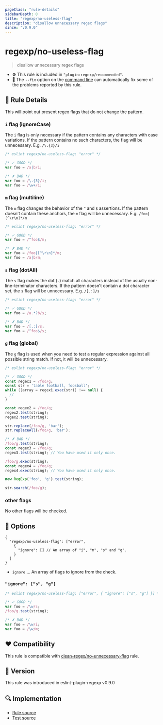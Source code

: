 ```yaml
---
pageClass: "rule-details"
sidebarDepth: 0
title: "regexp/no-useless-flag"
description: "disallow unnecessary regex flags"
since: "v0.9.0"
---
```

# regexp/no-useless-flag

> disallow unnecessary regex flags

- :gear: This rule is included in `"plugin:regexp/recommended"`.
- :wrench: The `--fix` option on the [command line](https://eslint.org/docs/user-guide/command-line-interface#fixing-problems) can automatically fix some of the problems reported by this rule.

## :book: Rule Details

This will point out present regex flags that do not change the pattern.

### `i` flag (ignoreCase)

The `i` flag is only necessary if the pattern contains any characters with case
variations. If the pattern contains no such characters, the flag will be
unnecessary. E.g. `/\.{3}/i`

<eslint-code-block fix>

```js
/* eslint regexp/no-useless-flag: "error" */

/* ✓ GOOD */
var foo = /a|b/i;

/* ✗ BAD */
var foo = /\.{3}/i;
var foo = /\w+/i;
```

</eslint-code-block>

### `m` flag (multiline)

The `m` flag changes the behavior of the `^` and `$` assertions. If the pattern
doesn't contain these anchors, the `m` flag will be unnecessary. E.g. `/foo|[^\r\n]*/m`

<eslint-code-block fix>

```js
/* eslint regexp/no-useless-flag: "error" */

/* ✓ GOOD */
var foo = /^foo$/m;

/* ✗ BAD */
var foo = /foo|[^\r\n]*/m;
var foo = /a|b/m;
```

</eslint-code-block>

### `s` flag (dotAll)

The `s` flag makes the dot (`.`) match all characters instead of the usually
non-line-terminator characters. If the pattern doesn't contain a dot
character set, the `s` flag will be unnecessary. E.g. `/[.:]/s`

<eslint-code-block fix>

```js
/* eslint regexp/no-useless-flag: "error" */

/* ✓ GOOD */
var foo = /a.*?b/s;

/* ✗ BAD */
var foo = /[.:]/s;
var foo = /^foo$/s;
```

</eslint-code-block>

### `g` flag (global)

The `g` flag is used when you need to test a regular expression against all possible string match. If not, it will be unnecessary.

<eslint-code-block fix>

```js
/* eslint regexp/no-useless-flag: "error" */

/* ✓ GOOD */
const regex1 = /foo/g;
const str = 'table football, foosball';
while ((array = regex1.exec(str)) !== null) {
  //
}

const regex2 = /foo/g;
regex2.test(string);
regex2.test(string);

str.replace(/foo/g, 'bar');
str.replaceAll(/foo/g, 'bar');

/* ✗ BAD */
/foo/g.test(string);
const regex3 = /foo/g;
regex3.test(string); // You have used it only once.

/foo/g.exec(string);
const regex4 = /foo/g;
regex4.exec(string); // You have used it only once.

new RegExp('foo', 'g').test(string);

str.search(/foo/g);
```

</eslint-code-block>

### other flags

No other flags will be checked.

## :wrench: Options

```json5
{
  "regexp/no-useless-flag": ["error",
    {
      "ignore": [] // An array of "i", "m", "s" and "g".
    }
  ]
}
```

- `ignore` ... An array of flags to ignore from the check.

### `"ignore": ["s", "g"]`

<eslint-code-block fix>

```js
/* eslint regexp/no-useless-flag: ["error", { "ignore": ["s", "g"] }] */

/* ✓ GOOD */
var foo = /\w/s;
/foo/g.test(string);

/* ✗ BAD */
var foo = /\w/i;
var foo = /\w/m;
```

</eslint-code-block>

## :heart: Compatibility

This rule is compatible with [clean-regex/no-unnecessary-flag] rule.

[clean-regex/no-unnecessary-flag]: https://github.com/RunDevelopment/eslint-plugin-clean-regex/blob/master/docs/rules/no-unnecessary-flag.md

## :rocket: Version

This rule was introduced in eslint-plugin-regexp v0.9.0

## :mag: Implementation

- [Rule source](https://github.com/ota-meshi/eslint-plugin-regexp/blob/master/lib/rules/no-useless-flag.ts)
- [Test source](https://github.com/ota-meshi/eslint-plugin-regexp/blob/master/tests/lib/rules/no-useless-flag.ts)
